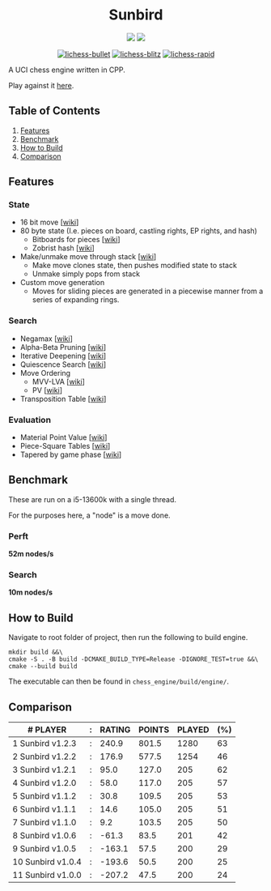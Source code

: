 <div align="center">

<h1>Sunbird</h1>

<img src="https://github.com/jamadaha/Sunbird/actions/workflows/ctest.yml/badge.svg">
<img src="https://img.shields.io/github/commits-since/jamadaha/Sunbird/latest">

[![lichess-bullet](https://lichess-shield.vercel.app/api?username=sun_bird&format=bullet)](https://lichess.org/@/sun_bird/perf/bullet)
[![lichess-blitz](https://lichess-shield.vercel.app/api?username=sun_bird&format=blitz)](https://lichess.org/@/sun_bird/perf/blitz)
[![lichess-rapid](https://lichess-shield.vercel.app/api?username=sun_bird&format=rapid)](https://lichess.org/@/sun_bord/perf/rapid)

</div>

A UCI chess engine written in CPP.

Play against it [here](https://lichess.org/@/sun_bird).

## Table of Contents
1. [Features](#Features)
2. [Benchmark](#Benchmark)
3. [How to Build](#How-To-Build)
4. [Comparison](#Comparison)

## Features
### State
* 16 bit move [[wiki](https://www.chessprogramming.org/Encoding_Moves)]
* 80 byte state (I.e. pieces on board, castling rights, EP rights, and hash)
  * Bitboards for pieces [[wiki](https://www.chessprogramming.org/Bitboard_Board-Definition)]
  * Zobrist hash [[wiki](https://www.chessprogramming.org/Zobrist_Hashing)]
* Make/unmake move through stack [[wiki](https://www.chessprogramming.org/Board_Representation)]
  * Make move clones state, then pushes modified state to stack
  * Unmake simply pops from stack
* Custom move generation
  * Moves for sliding pieces are generated in a piecewise manner from a series of expanding rings.

### Search
* Negamax [[wiki](https://www.chessprogramming.org/Negamax)]
* Alpha-Beta Pruning [[wiki](https://www.chessprogramming.org/Alpha-Beta)]
* Iterative Deepening [[wiki](https://www.chessprogramming.org/Iterative_Deepening)]
* Quiescence Search [[wiki](https://www.chessprogramming.org/Quiescence_Search)]
* Move Ordering
  * MVV-LVA [[wiki](https://www.chessprogramming.org/MVV-LVA)]
  * PV [[wiki](https://www.chessprogramming.org/PV-Move)]
* Transposition Table [[wiki](https://www.chessprogramming.org/Transposition_Table)]
    
### Evaluation
* Material Point Value [[wiki](https://www.chessprogramming.org/Material)]
* Piece-Square Tables [[wiki](https://www.chessprogramming.org/Piece-Square_Tables)]
* Tapered by game phase [[wiki](https://www.chessprogramming.org/Tapered_Eval)]

## Benchmark
These are run on a i5-13600k with a single thread.

For the purposes here, a "node" is a move done.

### Perft
**52m nodes/s**

### Search
**10m nodes/s**
## How to Build
Navigate to root folder of project, then run the following to build engine.
```
mkdir build &&\
cmake -S . -B build -DCMAKE_BUILD_TYPE=Release -DIGNORE_TEST=true &&\
cmake --build build
```
The executable can then be found in `chess_engine/build/engine/`.

## Comparison
| # PLAYER          | : | RATING | POINTS | PLAYED | (%) |
|-------------------|---|--------|--------|--------|-----|
| 1 Sunbird v1.2.3  | : | 240.9  | 801.5  | 1280   | 63  |
| 2 Sunbird v1.2.2  | : | 176.9  | 577.5  | 1254   | 46  |
| 3 Sunbird v1.2.1  | : | 95.0   | 127.0  | 205    | 62  |
| 4 Sunbird v1.2.0  | : | 58.0   | 117.0  | 205    | 57  |
| 5 Sunbird v1.1.2  | : | 30.8   | 109.5  | 205    | 53  |
| 6 Sunbird v1.1.1  | : | 14.6   | 105.0  | 205    | 51  |
| 7 Sunbird v1.1.0  | : | 9.2    | 103.5  | 205    | 50  |
| 8 Sunbird v1.0.6  | : | -61.3  | 83.5   | 201    | 42  |
| 9 Sunbird v1.0.5  | : | -163.1 | 57.5   | 200    | 29  |
| 10 Sunbird v1.0.4 | : | -193.6 | 50.5   | 200    | 25  |
| 11 Sunbird v1.0.0 | : | -207.2 | 47.5   | 200    | 24  |
